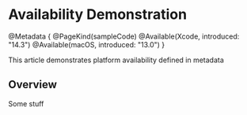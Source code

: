 # Availability Demonstration

@Metadata {
    @PageKind(sampleCode)
    @Available(Xcode, introduced: "14.3")
    @Available(macOS, introduced: "13.0")
}

This article demonstrates platform availability defined in metadata

## Overview

Some stuff

<!-- Copyright (c) 2025 Apple Inc and the Swift Project authors. All Rights Reserved. -->
